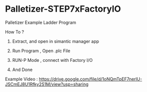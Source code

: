 # Palletizer-STEP7xFactoryIO
Palletizer Example Ladder Program


How To ?


1. Extract, and open in simantic manager app


2. Run Program , Open .plc File 


3. RUN-P Mode , connect with Factory I/O


4. And Done


Example Video :
https://drive.google.com/file/d/1oNQmTpEF7nerIU-JSCmEJ8U1Rfky2S1M/view?usp=sharing
